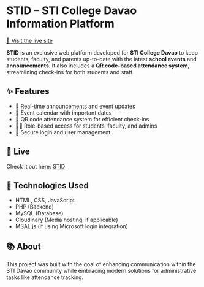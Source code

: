 # STID – STI College Davao Information Platform

[🔗 Visit the live site](https://stid.ct.ws/)

**STID** is an exclusive web platform developed for **STI College Davao** to keep students, faculty, and parents up-to-date with the latest **school events** and **announcements**. It also includes a **QR code-based attendance system**, streamlining check-ins for both students and staff.

## ✨ Features

* 📢 Real-time announcements and event updates
* 📅 Event calendar with important dates
* 📲 QR code attendance system for efficient check-ins
* 👨‍🏫 Role-based access for students, faculty, and admins
* 🔐 Secure login and user management

## 🚀 Live 

Check it out here: [STID](https://stid.ct.ws/)

## 📌 Technologies Used

* HTML, CSS, JavaScript
* PHP (Backend)
* MySQL (Database)
* Cloudinary (Media hosting, if applicable)
* MSAL.js (if using Microsoft login integration)

## 📚 About

This project was built with the goal of enhancing communication within the STI Davao community while embracing modern solutions for administrative tasks like attendance tracking.
